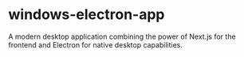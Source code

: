 # windows-electron-app
A modern desktop application combining the power of Next.js for the frontend and Electron for native desktop capabilities.
